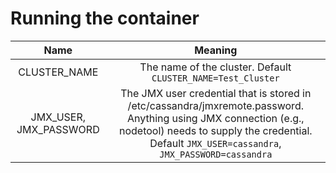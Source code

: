 # Running the container
| Name | Meaning |
| :----: | :----: |
| CLUSTER_NAME | The name of the cluster.  Default `CLUSTER_NAME=Test_Cluster` |
| JMX_USER, JMX_PASSWORD | The JMX user credential that is stored in /etc/cassandra/jmxremote.password.  Anything using JMX connection (e.g., nodetool) needs to supply the credential.  Default `JMX_USER=cassandra`, `JMX_PASSWORD=cassandra` |
